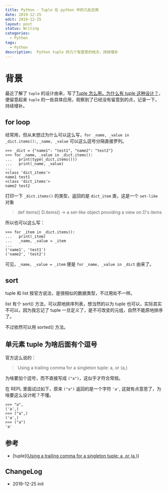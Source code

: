 ```yaml
---
title: Python - Tuple 在 python 中的几处应用
date: 2019-12-25
edit: 2019-12-25
layout: post
status: Writing
categories:
  - Python
tags:
  - Python
description:  Python tuple 的几个有意思的地方，持续增补
---
```


# 背景

最近了解了 `tuple` 的设计由来，写了[Tuple 怎么用，为什么有 tuple 这种设计？](https://bemself.github.io/python/Python-Tuple.html)，便留意起来 `tuple` 的一些具体应用，观察到了已经没有留意到的点，记录一下，持续增补。

## for loop

经常用，但从未想过为什么可以这么写，`for _name, _value in _dict.items():`, `_name, _value` 可以这么逗号分隔直接罗列。

```
>>> _dict = {"name1": "test1", "name2": "test2"}
>>> for _name, _value in _dict.items():
...   print(type(_dict.items()))
...   print(_name, _value)
... 
<class 'dict_items'>
name1 test1
<class 'dict_items'>
name2 test2
```

打印一下 `_dict.items()` 的类型，返回的是 `dict_item` 类，这是一个 `set-like` 对象

> def items()
  D.items() -> a set-like object providing a view on D's items

所以也可以这么写：
```
>>> for _item in _dict.items():
...   print(_item)
...   _name, _value = _item
... 
('name1', 'test1')
('name2', 'test2')
```

可见，`_name, _value = _item` 便是 `for _name, _value in _dict`  由来了。

## sort

tuple 和 list 按官方说法，是很相似的数据类型，不过用处不一样。

list 有个 sort() 方法，可以原地排序列表，想当然的以为 tuple 也可以，实际其实不可以，因为我忘记了 tuple 一旦定义了，是不可改变的元组，自然不能原地排序了。

不过依然可以用 sorted() 方法。

## 单元素 tuple 为啥后面有个逗号

官方这么说的：

> Using a trailing comma for a singleton tuple: a, or (a,)

为啥要加个逗号，而不直接写成 `("a")`，这似乎才符合常规。

在 REPL 里面试过如下，原来 `("a")` 返回的是一个字符 `'a'`, 这就有点意思了，为啥要这么设计呢？不懂。

```
>>> "a",
('a',)
>>> ("a",)
('a',)
>>> ("a")
'a'
```
## 参考

- [tuple]([Using a trailing comma for a singleton tuple: a, or (a,)](https://docs.python.org/3/library/stdtypes.html?highlight=tuple#tuple))

## ChangeLog
- 2019-12-25 init